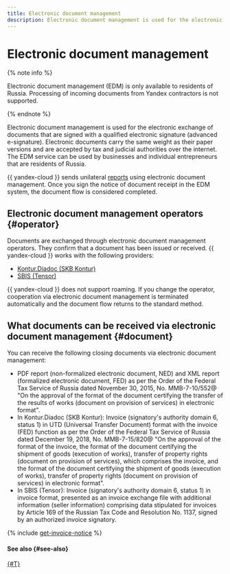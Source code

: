 ```yaml
---
title: Electronic document management
description: Electronic document management is used for the electronic exchange of documents that are signed with a qualified electronic signature (advanced e-signature). Electronic documents carry the same weight as their paper versions and are accepted by tax and judicial authorities over the internet. The EDM service can be used by businesses and individual entrepreneurs that are residents of Russia.
---
```


# Electronic document management

{% note info %}

Electronic document management (EDM) is only available to residents of Russia. Processing of incoming documents from Yandex contractors is not supported.

{% endnote %}


Electronic document management is used for the electronic exchange of documents that are signed with a qualified electronic signature (advanced e-signature). Electronic documents carry the same weight as their paper versions and are accepted by tax and judicial authorities over the internet. The EDM service can be used by businesses and individual entrepreneurs that are residents of Russia.

{{ yandex-cloud }} sends unilateral [reports](./act.md) using electronic document management. Once you sign the notice of document receipt in the EDM system, the document flow is considered completed.

## Electronic document management operators {#operator}

Documents are exchanged through electronic document management operators. They confirm that a document has been issued or received. {{ yandex-cloud }} works with the following providers:
* [Kontur.Diadoc (SKB Kontur)](https://www.diadoc.ru/)
* [SBIS (Tensor)](https://sbis.ru/)

{{ yandex-cloud }} does not support roaming. If you change the operator, cooperation via electronic document management is terminated automatically and the document flow returns to the standard method.

## What documents can be received via electronic document management {#document}

You can receive the following closing documents via electronic document management:

* PDF report (non-formalized electronic document, NED) and XML report (formalized electronic document, FED) as per the Order of the Federal Tax Service of Russia dated November 30, 2015, No. MMB-7-10/552@ "On the approval of the format of the document certifying the transfer of the results of works (document on provision of services) in electronic format".
* In Kontur.Diadoc (SKB Kontur): Invoice (signatory's authority domain 6, status 1) in UTD (Universal Transfer Document) format with the invoice (FED) function as per the Order of the Federal Tax Service of Russia dated December 19, 2018, No. MMB-7-15/820@ "On the approval of the format of the invoice, the format of the document certifying the shipment of goods (execution of works), transfer of property rights (document on provision of services), which comprises the invoice, and the format of the document certifying the shipment of goods (execution of works), transfer of property rights (document on provision of services) in electronic format".
* In SBIS (Tensor): Invoice (signatory's authority domain 6, status 1) in invoice format, presented as an invoice exchange file with additional information (seller information) comprising data stipulated for invoices by Article 169 of the Russian Tax Code and Resolution No. 1137, signed by an authorized invoice signatory.

{% include [get-invoice-notice](../../_includes/billing/get-invoice-notice.md) %}

#### See also {#see-also}

[{#T}](../operations/edo.md)
